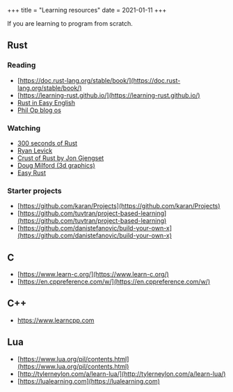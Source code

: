 +++
title = "Learning resources"
date = 2021-01-11
+++

If you are learning to program from scratch.

## Rust

### Reading

* [https://doc.rust-lang.org/stable/book/](https://doc.rust-lang.org/stable/book/)
* [https://learning-rust.github.io/](https://learning-rust.github.io/)
* [Rust in Easy English](https://github.com/Dhghomon/easy_rust)
* [Phil Op blog os](https://os.phil-opp.com/)

### Watching

* [300 seconds of Rust](https://www.youtube.com/watch?v=9fZQEbwGNT8&list=PLwhLlO5Vugx6KCwTpW_4fUeES2jdkDSW9)
* [Ryan Levick](https://www.youtube.com/channel/UCpeX4D-ArTrsqvhLapAHprQ/videos)
* [Crust of Rust by Jon Gjengset](https://www.youtube.com/watch?v=rAl-9HwD858&list=PLqbS7AVVErFiWDOAVrPt7aYmnuuOLYvOa)
* [Doug Milford (3d graphics)](https://www.youtube.com/channel/UCmBgC0JN41HjyjAXfkdkp-Q)
* [Easy Rust](https://www.youtube.com/playlist?list=PLfllocyHVgsRwLkTAhG0E-2QxCf-ozBkk)

### Starter projects

* [https://github.com/karan/Projects](https://github.com/karan/Projects)
* [https://github.com/tuvtran/project-based-learning](https://github.com/tuvtran/project-based-learning)
* [https://github.com/danistefanovic/build-your-own-x](https://github.com/danistefanovic/build-your-own-x)

## C

* [https://www.learn-c.org/](https://www.learn-c.org/)
* [https://en.cppreference.com/w/](https://en.cppreference.com/w/)

## C++

* <https://www.learncpp.com>

## Lua

* [https://www.lua.org/pil/contents.html](https://www.lua.org/pil/contents.html)
* [http://tylerneylon.com/a/learn-lua/](http://tylerneylon.com/a/learn-lua/)
* [https://lualearning.com](https://lualearning.com)
